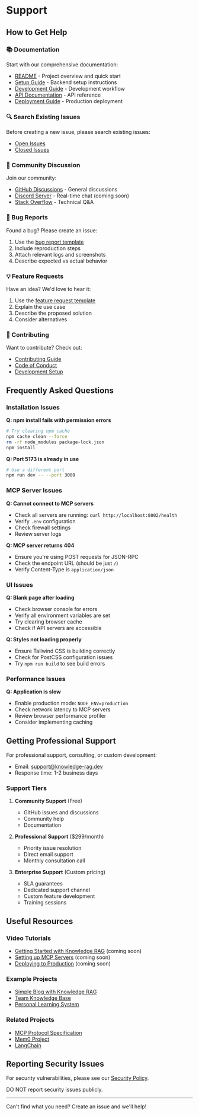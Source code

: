 # Support

## How to Get Help

### 📚 Documentation

Start with our comprehensive documentation:
- [README](../README.md) - Project overview and quick start
- [Setup Guide](../docs/KNOWLEDGE_RAG_SETUP.md) - Backend setup instructions
- [Development Guide](../docs/DEVELOPMENT.md) - Development workflow
- [API Documentation](../docs/API_DOCUMENTATION.md) - API reference
- [Deployment Guide](../docs/DEPLOYMENT.md) - Production deployment

### 🔍 Search Existing Issues

Before creating a new issue, please search existing issues:
- [Open Issues](https://github.com/anubissbe/knowledge-rag-webui/issues)
- [Closed Issues](https://github.com/anubissbe/knowledge-rag-webui/issues?q=is%3Aissue+is%3Aclosed)

### 💬 Community Discussion

Join our community:
- [GitHub Discussions](https://github.com/anubissbe/knowledge-rag-webui/discussions) - General discussions
- [Discord Server](#) - Real-time chat (coming soon)
- [Stack Overflow](https://stackoverflow.com/questions/tagged/knowledge-rag) - Technical Q&A

### 🐛 Bug Reports

Found a bug? Please create an issue:
1. Use the [bug report template](.github/ISSUE_TEMPLATE/bug_report.md)
2. Include reproduction steps
3. Attach relevant logs and screenshots
4. Describe expected vs actual behavior

### 💡 Feature Requests

Have an idea? We'd love to hear it:
1. Use the [feature request template](.github/ISSUE_TEMPLATE/feature_request.md)
2. Explain the use case
3. Describe the proposed solution
4. Consider alternatives

### 🤝 Contributing

Want to contribute? Check out:
- [Contributing Guide](../CONTRIBUTING.md)
- [Code of Conduct](CODE_OF_CONDUCT.md)
- [Development Setup](../docs/DEVELOPMENT.md)

## Frequently Asked Questions

### Installation Issues

**Q: npm install fails with permission errors**
```bash
# Try clearing npm cache
npm cache clean --force
rm -rf node_modules package-lock.json
npm install
```

**Q: Port 5173 is already in use**
```bash
# Use a different port
npm run dev -- --port 3000
```

### MCP Server Issues

**Q: Cannot connect to MCP servers**
- Check all servers are running: `curl http://localhost:8002/health`
- Verify `.env` configuration
- Check firewall settings
- Review server logs

**Q: MCP server returns 404**
- Ensure you're using POST requests for JSON-RPC
- Check the endpoint URL (should be just `/`)
- Verify Content-Type is `application/json`

### UI Issues

**Q: Blank page after loading**
- Check browser console for errors
- Verify all environment variables are set
- Try clearing browser cache
- Check if API servers are accessible

**Q: Styles not loading properly**
- Ensure Tailwind CSS is building correctly
- Check for PostCSS configuration issues
- Try `npm run build` to see build errors

### Performance Issues

**Q: Application is slow**
- Enable production mode: `NODE_ENV=production`
- Check network latency to MCP servers
- Review browser performance profiler
- Consider implementing caching

## Getting Professional Support

For professional support, consulting, or custom development:
- Email: support@knowledge-rag.dev
- Response time: 1-2 business days

### Support Tiers

1. **Community Support** (Free)
   - GitHub issues and discussions
   - Community help
   - Documentation

2. **Professional Support** ($299/month)
   - Priority issue resolution
   - Direct email support
   - Monthly consultation call

3. **Enterprise Support** (Custom pricing)
   - SLA guarantees
   - Dedicated support channel
   - Custom feature development
   - Training sessions

## Useful Resources

### Video Tutorials
- [Getting Started with Knowledge RAG](#) (coming soon)
- [Setting up MCP Servers](#) (coming soon)
- [Deploying to Production](#) (coming soon)

### Example Projects
- [Simple Blog with Knowledge RAG](#)
- [Team Knowledge Base](#)
- [Personal Learning System](#)

### Related Projects
- [MCP Protocol Specification](https://modelcontextprotocol.io/)
- [Mem0 Project](https://github.com/mem0ai/mem0)
- [LangChain](https://github.com/hwchase17/langchain)

## Reporting Security Issues

For security vulnerabilities, please see our [Security Policy](../SECURITY.md).

DO NOT report security issues publicly.

---

Can't find what you need? Create an issue and we'll help!
